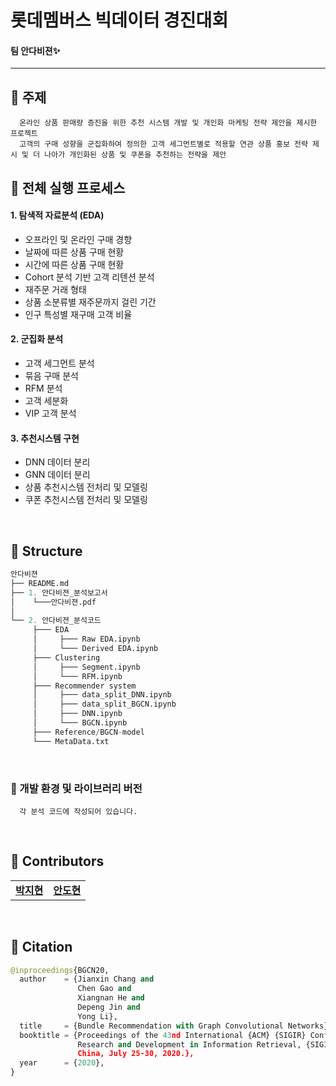 # 롯데멤버스 빅데이터 경진대회
#### 팀 안다비젼✨

---
## 📍 주제
      온라인 상품 판매량 증진을 위한 추천 시스템 개발 및 개인화 마케팅 전략 제안을 제시한 프로젝트
      고객의 구매 성향을 군집화하여 정의한 고객 세그먼트별로 적용할 연관 상품 홍보 전략 제시 및 더 나아가 개인화된 상품 및 쿠폰을 추천하는 전략을 제안

## 📍 전체 실행 프로세스
#### 1. 탐색적 자료분석 (EDA)
- 오프라인 및 온라인 구매 경향
- 날짜에 따른 상품 구매 현황
- 시간에 따른 상품 구매 현황
- Cohort 분석 기반 고객 리텐션 분석
- 재주문 거래 형태
- 상품 소분류별 재주문까지 걸린 기간
- 인구 특성별 재구매 고객 비율

#### 2. 군집화 분석
- 고객 세그먼트 분석
- 묶음 구매 분석
- RFM 분석
- 고객 세분화
- VIP 고객 분석

#### 3. 추천시스템 구현
- DNN 데이터 분리
- GNN 데이터 분리
- 상품 추천시스템 전처리 및 모델링
- 쿠폰 추천시스템 전처리 및 모델링

<br>

## 📍 Structure
```python
안다비젼 
├── README.md
├── 1. 안다비젼_분석보고서
│    └───안다비젼.pdf
│          
└── 2. 안다비젼_분석코드
     ├─── EDA
     │     ├─── Raw EDA.ipynb
     │     └─── Derived EDA.ipynb
     ├─── Clustering
     │     ├─── Segment.ipynb
     │     └─── RFM.ipynb
     ├─── Recommender system
     │     ├─── data_split_DNN.ipynb
     │     ├─── data_split_BGCN.ipynb
     │     ├─── DNN.ipynb
     │     └─── BGCN.ipynb
     ├─── Reference/BGCN-model
     └─── MetaData.txt

```
<br>

### 📍 개발 환경 및 라이브러리 버전
      각 분석 코드에 작성되어 있습니다.
      
<br>

## 📍 Contributors
<table>
  <tr>
    <td align="center"><a href="https://github.com/jihyeon4028"><b>박지현</b></sub></td>
    <td align="center"><a href="https://github.com/an-dhyun"><b>안도현</b></sub></td>
</table>

<br>

## 📍 Citation
```python
@inproceedings{BGCN20,
  author    = {Jianxin Chang and 
               Chen Gao and 
               Xiangnan He and 
               Depeng Jin and 
               Yong Li},
  title     = {Bundle Recommendation with Graph Convolutional Networks},
  booktitle = {Proceedings of the 43nd International {ACM} {SIGIR} Conference on
               Research and Development in Information Retrieval, {SIGIR} 2020, Xi'an,
               China, July 25-30, 2020.},
  year      = {2020},
}
```
